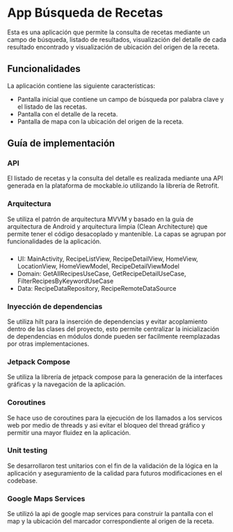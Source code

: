 # App Búsqueda de Recetas
Esta es una aplicación que permite la consulta de recetas mediante un campo de búsqueda, listado de resultados, visualización del detalle de cada resultado encontrado y visualización de ubicación del origen de la receta.

## Funcionalidades
La aplicación contiene las siguiente características:

* Pantalla inicial que contiene un campo de búsqueda por palabra clave y el listado de las recetas.
* Pantalla con el detalle de la receta.
* Pantalla de mapa con la ubicación del origen de la receta.

## Guía de implementación

### API
El listado de recetas y la consulta del detalle es realizada mediante una API generada en la plataforma de mockable.io utilizando la librería de Retrofit.

### Arquitectura
Se utiliza el patrón de arquitectura MVVM y basado en la guía de arquitectura de Android y arquitectura limpia (Clean Architecture) que permite tener el código desacoplado y mantenible. La capas se agrupan por funcionalidades de la aplicación.

###
* UI: MainActivity, RecipeListView, RecipeDetailView, HomeView, LocationView, HomeViewModel, RecipeDetailViewModel
* Domain: GetAllRecipesUseCase, GetRecipeDetailUseCase, FilterRecipesByKeywordUseCase
* Data: RecipeDataRepository, RecipeRemoteDataSource


### Inyección de dependencias
Se utiliza hilt para la inserción de dependencias y evitar acoplamiento dentro de las clases del proyecto, esto permite centralizar la inicialización de dependencias en módulos donde pueden ser facilmente reemplazadas por otras implementaciones.

### Jetpack Compose
Se utiliza la librería de jetpack compose para la generación de la interfaces gráficas y la navegación de la aplicación.

### Coroutines
Se hace uso de coroutines para la ejecución de los llamados a los servicos web por medio de threads y asi evitar el bloqueo del thread gráfico y permitir una mayor fluidez en la aplicación.

### Unit testing
Se desarrollaron test unitarios con el fin de la validación de la lógica en la aplicación y aseguramiento de la calidad para futuros modificaciones en el codebase.

### Google Maps Services
Se utilizó la api de google map services para construir la pantalla con el map y la ubicación del marcador correspondiente al origen de la receta.
